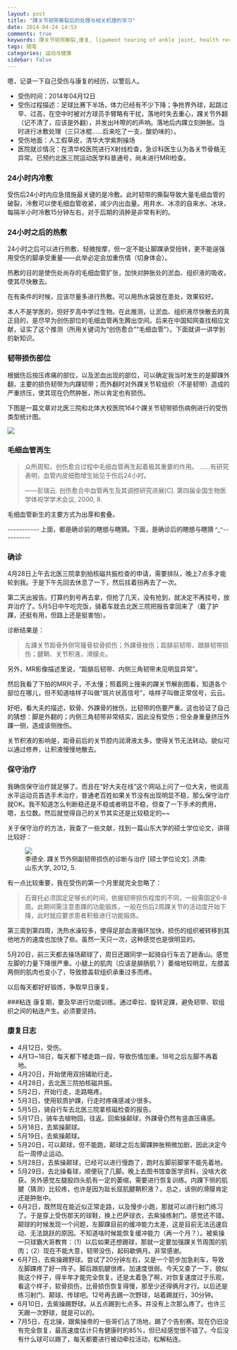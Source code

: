 ```yaml
---
layout: post
title: "踝关节韧带撕裂后的处理与相关机理的学习"
date: 2014-04-24 14:53
comments: true
keywords: 踝关节韧带撕裂,康复, ligament tearing of ankle joint, health recovery
tags: 随笔
categories: 运动与健康
sidebar: false
---
```


嗯，记录一下自己受伤与康复的经历，以警后人。

<!-- more -->

+ 受伤时间：2014年04月12日
+ 受伤过程描述：足球比赛下半场，体力已经有不少下降；争抢界外球，起跳过早、过高，在空中时被对方球员手臂略有干扰，落地时失去重心，踝关节外翻（记不清了，应该是外翻），并发出咔嚓的的声响。落地后内踝立刻肿胀。当时进行冰敷处理（三只冰棍……后来吃了一支，酸奶味的）。
+ 受伤地面：人工假草皮，清华大学紫荆操场
+ 医院就诊情况：在清华校医院进行X射线检查，急诊科医生认为各关节骨骼无异常。已预约北医三院运动医学科普通号，尚未进行MRI检查。

### 24小时内冷敷
受伤后24小时内应急措施最关键的是冷敷。此时韧带的撕裂导致大量毛细血管的破裂，冷敷可以使毛细血管收紧，减少内出血量。用井水、冰凉的自来水、冰块，每隔半小时冷敷15分钟左右，对于后期的消肿是非常有利的。

### 24小时之后的热敷
24小时之后可以进行热敷、轻微按摩，但一定不能让脚踝承受扭转，更不能逞强用受伤的脚承受重量——此举必定会加重伤情（切身体会）。

热敷的目的是使伤处尚存的毛细血管扩张，加快对肿胀处的淤血、组织液的吸收，使其尽快散去。

在有条件的时候，应该尽量多进行热敷。可以用热水袋放在患处，效果较好。

本人不是学医的，但好歹高中学过生物。在此推测，让淤血、组织液尽快散去的真正目的，是尽早为创伤部位的毛细血管再生腾出空间。后来在中国知网查找相应文献，证实了这个推测（所用关键词为“创伤愈合”“毛细血管”）。下面就讲一讲学到的新知识。

### 韧带损伤部位

根据伤后按压疼痛的部位，以及淤血出现的部位，可以确定我当时发生的是脚踝外翻，主要的损伤韧带为内踝韧带；而外翻时对外踝关节软组织（不是韧带）造成的严重挤压，使其现在仍然肿胀，所以肯定也有损伤。

下图是一篇文章对北医三院和北体大校医院164个踝关节韧带损伤病例进行的受伤类型统计图。

<img src="/images/blog/Essays/ankle_ligament_tearing.png" />

### 毛细血管再生

> 众所周知，创伤愈合过程中毛细血管再生起着极其重要的作用。
> ……有研究表明，血管内皮细胞增生始见于伤后24小时。
>
> ——彭瑞云. 创伤愈合中血管再生及其调控研究进展[C]. 第四届全国生物医学体视学学术会议, 2000, 8.

毛细血管新生的主要方式为出芽和套叠。

<p style="font-weight:bold;color:#666;">-----------  上面，都是确诊前的瞎想与瞎猜。下面，是确诊后的瞎想与瞎猜 ^_^----------</p>

### 确诊

4月28日上午去北医三院拿到拍核磁共振检查的申请，需要排队，晚上7点多才能轮到我。于是下午先回去休息了一下，然后拄着拐再去了一次。

第二天出报告。打算约到号再去拿，但抢了几天，没有抢到，就决定不再挂号，放弃治疗了。5月5日中午吃完饭，骑着车就去北医三院把报告拿回来了（戴了护踝，还挺有用，但路上还是挺害怕）。

诊断结果是：

> 左踝关节距骨外侧穹窿骨软骨损伤；外踝骨挫伤；距腓前韧带、跟腓韧带损伤；腱鞘、关节积液，滑膜炎。

另外，MR影像描述里说，“距腓后韧带、内侧三角韧带未见明显异常”。

然后我看了下拍的MR片子，不太懂；照着网上搜来的踝关节解剖图看，知道各个部位在哪儿，但不知道啥样子叫做“斑片状高信号”，啥样子叫做正常信号，云云。

好吧，看大夫的描述，软骨、外踝骨的挫伤，比韧带的伤要严重。这也验证了自己的猜想：脚是外翻的；内侧三角韧带非常结实，因此没有受伤；但全身重量挤压外踝一侧，造成该侧挫伤。

关节积液的影响是，距骨前后的关节腔内润滑液太多，使得关节无法转动。貌似可以通过修养，让积液慢慢地散去。


### 保守治疗
我确信保守治疗就足够了。而且在“好大夫在线”这个网站上问了一位大夫，他说高水平运动员首选手术治疗，普通老百姓如果关节没有出现明显不稳，那么保守治疗就OK。我不知道怎么判断稳还是不稳或者明显不稳，但查了一下手术的费用，嗯，五位数。然后就觉得自己的关节其实还是比较稳定的~~

关于保守治疗的方法，我查了一些文献，找到一篇山东大学的硕士学位论文，讲得比较好：

<figure>
<img src="/images/blog/Essays/ankle_ligament_tearing_cure.png" />
<figcaption>李德全. 踝关节外侧副韧带损伤的诊断与治疗 [硕士学位论文]. 济南: 山东大学, 2012, 5.</figcaption>
</figure>

有一点比较重要，我在受伤的第一个月里就完全忽略了：

> 石膏托必须固定足够长的时间，依据韧带损伤程度的不同，一般需固定6-8周。此期间需注意患踝的功能锻炼，一般在伤后2周踝关节的活动度开始下降，此时就应要求患者积极进行功能锻炼。

第三周到第四周，洗热水澡较多，使得足部血液循环加快，损伤的组织被转移到其他地方的速度也加快了些。虽然一天只一次，这种感觉也是很明显的。

5月20日，前三天都去操场颠球了，周日还跟同学一起骑自行车去了趟香山。感觉左脚的力量下降很严重。小腿上的肌肉（应该是腓肠肌？）萎缩地较明显，左膝盖两侧的肌肉也变小了，导致膝盖软组织承重过多而疼。

以后每天都好好锻炼，争取早日康复。

###粘连
康复期，要及早进行功能训练。通过牵拉、旋转足踝，避免韧带、软组织之间的粘连产生。必须要坚持。


### 康复日志

+ 4月12日，受伤。
+ 4月13~18日，每天都下楼走路一段，导致伤情加重。18号之后左脚不再着地。
+ 4月20日，开始使用双拐辅助行走。
+ 4月28日，去北医三院拍核磁共振。
+ 5月2日，开始行走，走路略疼。
+ 5月3日，使用软质护踝，行走时疼痛感减少很多。
+ 5月5日，骑自行车去北医三院拿核磁检查的报告。
+ 5月17日，骑车去植物园，往返。回紫操颠球，外踝骨仍然有竖直压痛感。
+ 5月18日，去紫操颠球。
+ 5月19日，去紫操颠球。
+ 5月20日，可以颠球，但不能跑，颠球之后左脚踝肿胀稍微加剧，因此决定今后一周停止运动。
+ 5月28日，去紫操颠球，已经可以进行慢跑了，跑时左脚前脚掌不能先着地。
+ 5月29日，去北操看球，顺便玩了几脚。晚上去图书馆查医学资料，没啥大收获。另外感觉左腿股四头肌有一定的萎缩，需要进行恢复训练。内踝下侧的肌腱（猜测）比较疼，也许是因为趾长屈肌腱鞘积液？。总之，该侧的滑膜肯定还是肿胀中。
+ 6月2日，既然现在能近似正常走路，以及慢步小跑，那就可以进行射门练习了。于是穿上受伤那天的球鞋，换上巴萨球衣，去紫操练射门。感觉还不错。颠球的时候发现一个问题，左脚踝目前的缓冲能力太差，这是目前无法迅速启动、无法跳跃的原因。不知道啥时候能恢复缓冲能力（再一个月？）。被紫操一只球霸大哥教育：（1）以后如果还想踢球，那就一定要加强踝关节周围的肌肉；（2）现在不能大意，韧带没伤，起码歇俩月。非常感谢。
+ 6月7日，去紫操踢野球。尝试了20分钟左右，又是一个箭步加急刹车，导致左脚踝疼了好一阵子。脚后跟肌腱很疼。加速度很弱。今天又查了一下，貌似我这个样子，得半年才能完全恢复。还是太着急了啊，对恢复速度过于乐观，看这个样子，软骨损伤，比骨损伤恢复得慢，那至少还得俩月才行。以后还是练习射门、颠球、传球吧。12号再去踢一次野球，站着踢就行，30分钟。
+ 6月10日，去紫操踢野球。从五点踢到七点多。并没有上次那么疼了。也许三天踢一次野球，就是可以的。
+ 7月5日，在北操，跟紫操帝的一些哥们占了场地，踢了个告别赛。现在仍旧没有完全恢复，最高速度估计只有健康时的85%，但已经感觉很不错了。今后没有什么球可以踢了，每天都要进行被动牵拉活动，松解粘连。